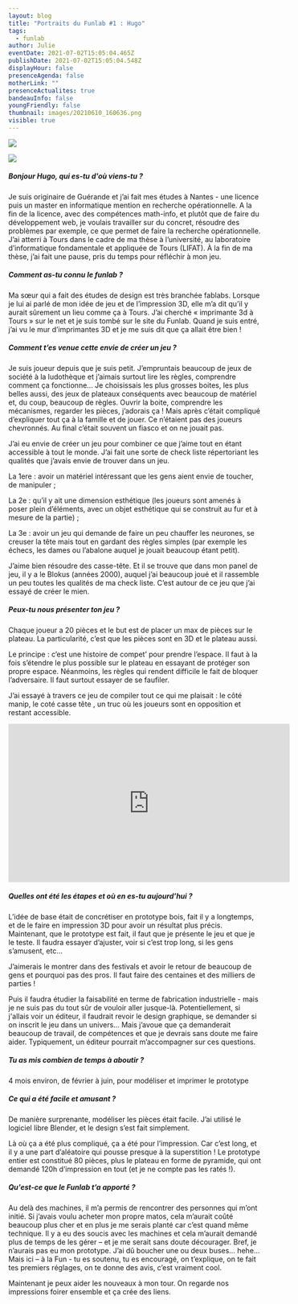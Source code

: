 ```yaml
---
layout: blog
title: "Portraits du Funlab #1 : Hugo"
tags:
  - funlab
author: Julie
eventDate: 2021-07-02T15:05:04.465Z
publishDate: 2021-07-02T15:05:04.548Z
displayHour: false
presenceAgenda: false
motherLink: ""
presenceActualites: true
bandeauInfo: false
youngFriendly: false
thumbnail: images/20210610_160636.png
visible: true
---
```


![](images/20210610_160729.png)

![](images/20210610_160636.png)

##### Bonjour Hugo, qui es-tu d'où viens-tu ?

Je suis originaire de Guérande et j’ai fait mes études à Nantes - une licence puis un master en informatique mention en recherche opérationnelle. A la fin de la licence, avec des compétences math-info, et plutôt que de faire du développement web, je voulais travailler sur du concret, résoudre des problèmes par exemple, ce que permet de faire la recherche opérationnelle.
J’ai atterri à Tours dans le cadre de ma thèse à l’université, au laboratoire d’informatique fondamentale et appliquée de Tours (LIFAT). À la fin de ma thèse, j’ai fait une pause, pris du temps pour réfléchir à mon jeu.

##### Comment as-tu connu le funlab ?

Ma sœur qui a fait des études de design est très branchée fablabs. Lorsque je lui ai parlé de mon idée de jeu et de l’impression 3D, elle m’a dit qu’il y aurait sûrement un lieu comme ça à Tours. J’ai cherché « imprimante 3d à Tours » sur le net et je suis tombé sur le site du Funlab. Quand je suis entré, j’ai vu le mur d’imprimantes 3D et je me suis dit que ça allait être bien !

##### Comment t’es venue cette envie de créer un jeu ?

Je suis joueur depuis que je suis petit. J’empruntais beaucoup de jeux de société à la ludothèque et j’aimais surtout lire les règles, comprendre comment ça fonctionne... Je choisissais les plus grosses boites, les plus belles aussi, des jeux de plateaux conséquents avec beaucoup de matériel et, du coup, beaucoup de règles. Ouvrir la boite, comprendre les mécanismes, regarder les pièces, j’adorais ça ! Mais après c’était compliqué d’expliquer tout ça à la famille et de jouer. Ce n’étaient pas des joueurs chevronnés. Au final c’était souvent un fiasco et on ne jouait pas.

J’ai eu envie de créer un jeu pour combiner ce que j’aime tout en étant accessible à tout le monde. J’ai fait une sorte de check liste répertoriant les qualités que j’avais envie de trouver dans un jeu.

La 1ere : avoir un matériel intéressant que les gens aient envie de toucher, de manipuler ;

La 2e : qu’il y ait une dimension esthétique (les joueurs sont amenés à poser plein d’éléments, avec un objet esthétique qui se construit au fur et à mesure de la partie) ;

La 3e : avoir un jeu qui demande de faire un peu chauffer les neurones, se creuser la tête mais tout en gardant des règles simples (par exemple les échecs, les dames ou l’abalone auquel je jouait beaucoup étant petit).

J’aime bien résoudre des casse-tête. Et il se trouve que dans mon panel de jeu, il y a le Blokus (années 2000), auquel j’ai beaucoup joué et il rassemble un peu toutes les qualités de ma check liste. C’est autour de ce jeu que j’ai essayé de créer le mien.

##### Peux-tu nous présenter ton jeu ?

Chaque joueur a 20 pièces et le but est de placer un max de pièces sur le plateau. La particularité, c’est que les pièces sont en 3D et le plateau aussi.

Le principe : c’est une histoire de compet’ pour prendre l’espace. Il faut à la fois s’étendre le plus possible sur le plateau en essayant de protéger son propre espace. Néanmoins, les règles qui rendent difficile le fait de bloquer l’adversaire. Il faut surtout essayer de se faufiler.

J’ai essayé à travers ce jeu de compiler tout ce qui me plaisait : le côté manip, le coté casse tête , un truc où les joueurs sont en opposition et restant accessible.

<iframe width="560" height="315" sandbox="allow-same-origin allow-scripts allow-popups" src="https://tube.futuretic.fr/videos/embed/fe1a4826-c0e5-40ff-8e50-f2c99290363a" frameborder="0" allowfullscreen></iframe>

##### Quelles ont été les étapes et où en es-tu aujourd’hui ?

L’idée de base était de concrétiser en prototype bois, fait il y a longtemps, et de le faire en impression 3D pour avoir un résultat plus précis. Maintenant, que le prototype est fait, il faut que je présente le jeu et que je le teste. Il faudra essayer d’ajuster, voir si c’est trop long, si les gens s’amusent, etc...

J’aimerais le montrer dans des festivals et avoir le retour de beaucoup de gens et pourquoi pas des pros. Il faut faire des centaines et des milliers de parties !

Puis il faudra étudier la faisabilité en terme de fabrication industrielle - mais je ne suis pas du tout sûr de vouloir aller jusque-là. Potentiellement, si j'allais voir un éditeur, il faudrait revoir le design graphique, se demander si on inscrit le jeu dans un univers… Mais j’avoue que ça demanderait beaucoup de travail, de compétences et que je devrais sans doute me faire aider. Typiquement, un éditeur pourrait m’accompagner sur ces questions.

##### Tu as mis combien de temps à aboutir ?

4 mois environ, de février à juin, pour modéliser et imprimer le prototype

##### Ce qui a été facile et amusant ?

De manière surprenante, modéliser les pièces était facile. J’ai utilisé le logiciel libre Blender, et le design s’est fait simplement.

Là où ça a été plus compliqué, ça a été pour l’impression. Car c’est long, et il y a une part d’aléatoire qui pousse presque à la superstition ! Le prototype entier est constitué 80 pièces, plus le plateau en forme de pyramide, qui ont demandé 120h d’impression en tout (et je ne compte pas les ratés !).

##### Qu'est-ce que le Funlab t’a apporté ?

Au delà des machines, il m’a permis de rencontrer des personnes qui m’ont initié. Si j’avais voulu acheter mon propre matos, cela m’aurait coûté beaucoup plus cher et en plus je me serais planté car c’est quand même technique. Il y a eu des soucis avec les machines et cela m’aurait demandé plus de temps de les gérer – et je me serait sans doute décourager. Bref, je n’aurais pas eu mon prototype. J’ai dû boucher une ou deux buses… hehe… Mais ici – à la Fun - tu es soutenu, tu es encouragé, on t’explique, on te fait tes premiers réglages, on te donne des avis, c’est vraiment cool.

Maintenant je peux aider les nouveaux à mon tour. On regarde nos impressions foirer ensemble et ça crée des liens.